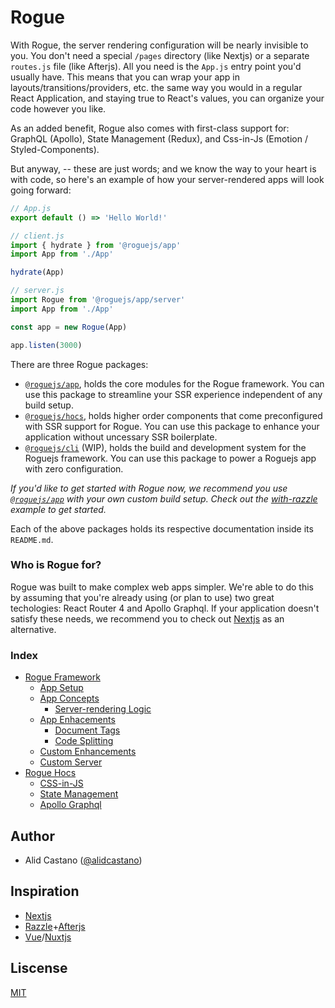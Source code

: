 # Rogue

With Rogue, the server rendering configuration will be nearly invisible to you. You don't need a special `/pages` directory (like Nextjs) or a separate `routes.js` file (like Afterjs). All you need is the `App.js` entry point you'd usually have. This means that you can wrap your app in layouts/transitions/providers, etc. the same way you would in a regular React Application, and staying true to React's values, you can organize your code however you like.

As an added benefit, Rogue also comes with first-class support for: GraphQL (Apollo), State Management (Redux), and Css-in-Js (Emotion / Styled-Components).

But anyway, -- these are just words; and we know the way to your heart is with code, so here's an example of how your server-rendered apps will look going forward:

```js
// App.js
export default () => 'Hello World!'

// client.js
import { hydrate } from '@roguejs/app'
import App from './App'

hydrate(App)

// server.js
import Rogue from '@roguejs/app/server'
import App from './App'

const app = new Rogue(App)

app.listen(3000)
```

There are three Rogue packages: 

- [`@roguejs/app`](https://github.com/alidcastano/rogue.js/tree/master/packages/rogue-app), holds the core modules for the Rogue framework. You can use this package to streamline your SSR experience independent of any build setup.
- [`@roguejs/hocs`](https://github.com/alidcastano/rogue.js/tree/master/packages/rogue-hocs), holds
higher order components that come preconfigured with SSR support for Rogue. You can use this package to enhance your application without uncessary SSR boilerplate.
- [`@roguejs/cli`](https://github.com/alidcastano/rogue.js/tree/master/packages/rogue-cli) (WIP), holds the build and development system for the Roguejs framework. You can use this package to power a Roguejs app with zero configuration.

*If you'd like to get started with Rogue now, we recommend you use [`@roguejs/app`](https://github.com/alidcastano/rogue.js/tree/master/packages/rogue-app) with your own custom build setup. Check out the [with-razzle](https://github.com/alidcastano/rogue.js/tree/master/examples/with-razzle) example to get started.*

Each of the above packages holds its respective documentation inside its `README.md`.

### Who is Rogue for? 

Rogue was built to make complex web apps simpler. We're able to do this by assuming that you're already using (or plan to use) two great techologies: React Router 4 and Apollo Graphql. If your application doesn't satisfy these needs, we recommend you to check out [Nextjs](https://github.com/zeit/next.js/) as an alternative.

### Index

- [Rogue Framework](https://github.com/alidcastano/rogue.js/tree/master/packages/rogue-app)
  - [App Setup](https://github.com/alidcastano/rogue.js/tree/master/packages/rogue-app#app-setup)
  - [App Concepts](https://github.com/alidcastano/rogue.js/tree/master/packages/rogue-app#app-concepts)
    - [Server-rendering Logic](https://github.com/alidcastano/rogue.js/tree/master/packages/rogue-app#server-rendering-logic)
  - [App Enhacements](https://github.com/alidcastano/rogue.js/tree/master/packages/rogue-app#app-enhancements)
    - [Document Tags](https://github.com/alidcastano/rogue.js/tree/master/packages/rogue-app#document-tags)
    - [Code Splitting](https://github.com/alidcastano/rogue.js/tree/master/packages/rogue-app#document-tags)
  - [Custom Enhancements](https://github.com/alidcastano/rogue.js/tree/master/packages/rogue-app#custom-enhancements)
  - [Custom Server](https://github.com/alidcastano/rogue.js/tree/master/packages/rogue-app#custom-server)
- [Rogue Hocs](https://github.com/alidcastano/rogue.js/tree/master/packages/rogue-hocs)
  - [CSS-in-JS](https://github.com/alidcastano/rogue.js/tree/master/packages/rogue-hocs#css-in-js)
  - [State Management](https://github.com/alidcastano/rogue.js/tree/master/packages/rogue-hocs#state-management)
  - [Apollo Graphql](https://github.com/alidcastano/rogue.js/tree/master/packages/rogue-hocs#apollo-graphql)

## Author

- Alid Castano ([@alidcastano](https://twitter.com/alidcastano))

## Inspiration

- [Nextjs](https://github.com/zeit/next.js/)
- [Razzle](https://github.com/jaredpalmer/razzle)+[Afterjs](https://github.com/jaredpalmer/after.js)
- [Vue](https://github.com/vuejs/vue)/[Nuxtjs](https://github.com/nuxt/nuxt.js)

## Liscense

[MIT](/LICENSE.md)
